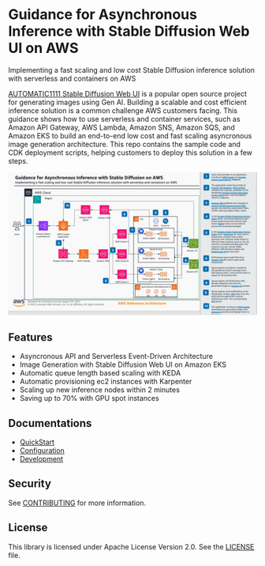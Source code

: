 # Guidance for Asynchronous Inference with Stable Diffusion Web UI on AWS

Implementing a fast scaling and low cost Stable Diffusion inference solution with serverless and containers on AWS

[AUTOMATIC1111 Stable Diffusion Web UI](https://github.com/AUTOMATIC1111/stable-diffusion-webui) is a popular open source project for generating images using Gen AI. Building a scalable and cost efficient inference solution is a common challenge AWS customers facing. This guidance shows how to use serverless and container services, such as Amazon API Gateway, AWS Lambda, Amazon SNS, Amazon SQS, and Amazon EKS to build an end-to-end low cost and fast scaling asyncronous image generation architecture. This repo contains the sample code and CDK deployment scripts, helping customers to deploy this solution in a few steps.

![SD-on-EKS-Arch](docs/images/ISD_reference_architecture.jpg)

## Features

- Asyncronous API and Serverless Event-Driven Architecture
- Image Generation with Stable Diffusion Web UI on Amazon EKS
- Automatic queue length based scaling with KEDA
- Automatic provisioning ec2 instances with Karpenter
- Scaling up new inference nodes within 2 minutes
- Saving up to 70% with GPU spot instances

## Documentations

- [QuickStart](docs/quickstart.md)
- [Configuration](docs/configuration.md)
- [Development](docs/development.md)

## Security

See [CONTRIBUTING](CONTRIBUTING.md#security-issue-notifications) for more information.

## License

This library is licensed under Apache License Version 2.0. See the [LICENSE](LICENSE) file.
